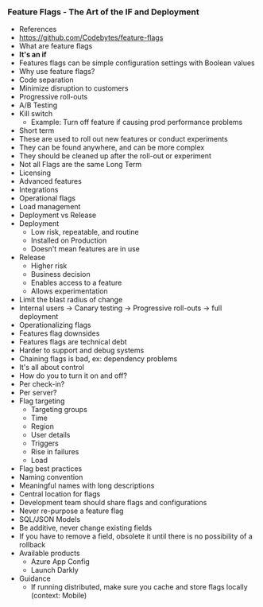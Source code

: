 ### Feature Flags - The Art of the IF and Deployment
* References
 * https://github.com/Codebytes/feature-flags
* What are feature flags
 * **It's an if**
 * Features flags can be simple configuration settings with Boolean values
* Why use feature flags?
 * Code separation
 * Minimize disruption to customers
 * Progressive roll-outs
 * A/B Testing
 * Kill switch
   * Example: Turn off feature if causing prod performance problems
* Short term
 * These are used to roll out new features or conduct experiments
 * They can be found anywhere, and can be more complex
 * They should be cleaned up after the roll-out or experiment
* Not all Flags are the same Long Term
 * Licensing
 * Advanced features
 * Integrations
 * Operational flags
 * Load management
* Deployment vs Release
 * Deployment
   * Low risk, repeatable, and routine
   * Installed on Production
   * Doesn't mean features are in use
 * Release
   * Higher risk
   * Business decision
   * Enables access to a feature
   * Allows experimentation
 * Limit the blast radius of change
  * Internal users -> Canary testing -> Progressive roll-outs -> full deployment
* Operationalizing flags
 * Features flag downsides
  * Features flags are technical debt
  * Harder to support and debug systems
  * Chaining flags is bad, ex: dependency problems
 * It's all about control
  * How do you to turn it on and off?
   * Per check-in?
   * Per server?
* Flag targeting
  * Targeting groups
   * Time
   * Region
   * User details
  * Triggers
   * Rise in failures
   * Load
* Flag best practices
 * Naming convention
 * Meaningful names with long descriptions
 * Central location for flags
 * Development team should share flags and configurations
 * Never re-purpose a feature flag
* SQL/JSON Models
 * Be additive, never change existing fields
 * If you have to remove a field, obsolete it until there is no possibility of a rollback
* Available products
  * Azure App Config
  * Launch Darkly
* Guidance
  * If running distributed, make sure you cache and store flags locally (context: Mobile)
